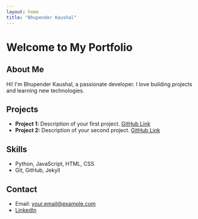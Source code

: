 ```yaml
---
layout: home
title: "Bhupender Kaushal"
---
```


# Welcome to My Portfolio

## About Me
Hi! I'm Bhupender Kaushal, a passionate developer. I love building projects and learning new technologies.

## Projects
- **Project 1:** Description of your first project. [GitHub Link](#)
- **Project 2:** Description of your second project. [GitHub Link](#)

## Skills
- Python, JavaScript, HTML, CSS
- Git, GitHub, Jekyll

## Contact
- Email: your.email@example.com
- [LinkedIn](#)

